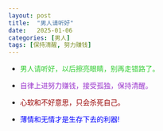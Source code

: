 ```yaml
---
layout: post
title:  "男人请听好"
date:   2025-01-06
categories: [男人]
tags: [保持清醒, 努力赚钱]  
---
```


- <font color="#32cd32">男人请听好，以后擦亮眼睛，别再走错路了。</font> 

- <font color="#9932cc">自律上进努力赚钱，接受孤独，保持清醒。</font> 

- <font color="#990000">心软和不好意思，只会杀死自己。</font> 

- <font color="#0000ff">薄情和无情才是生存下去的利器!</font> 
